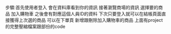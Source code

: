 步驟:首先使用者登入 會在資料庫看到你的資訊 接著瀏覽商場的資訊 選擇要的商品 加入購物車 之後會有對應這個人員ID的資料 下次只要登入就可以在結帳頁面直接獲得上次選的商品 可以在下單頁 新增跟刪除加入購物車的商品
上面有project的完整壓縮檔案跟部份的code
